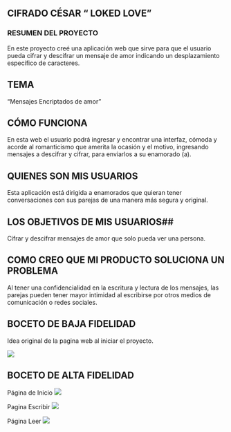 ## CIFRADO CÉSAR “ LOKED LOVE”
 
 
 ### RESUMEN DEL PROYECTO 
	
En este proyecto  creé una aplicación web que sirve para que el usuario  pueda cifrar y descifrar un mensaje de amor  indicando un desplazamiento específico de caracteres. 

## TEMA
 
 “Mensajes Encriptados de amor” 
 
## CÓMO FUNCIONA
 
En esta web el usuario podrá ingresar y encontrar una interfaz, cómoda y acorde al romanticismo que amerita la ocasión y el motivo, ingresando mensajes a descifrar y cifrar, para enviarlos a su enamorado (a).
 
## QUIENES SON MIS USUARIOS
Esta aplicación está dirigida a enamorados que quieran tener conversaciones con sus parejas de una manera más segura y original.
	
## LOS OBJETIVOS DE MIS USUARIOS##
 
Cifrar y descifrar mensajes de amor que solo pueda ver una persona.
 
## COMO CREO QUE MI PRODUCTO SOLUCIONA UN PROBLEMA
 
Al tener una confidencialidad en la escritura y lectura de los mensajes, las parejas pueden tener mayor intimidad al escribirse  por otros medios de comunicación o redes sociales.
 
 
 
## BOCETO DE BAJA FIDELIDAD

Idea original de la pagina web al iniciar el proyecto.

<img src=/img/boceto_de_baja_fidelidad.jpeg>
 

## BOCETO DE ALTA FIDELIDAD
Página de Inicio
 <img src= /img/index.jpeg>

 Pagina Escribir
 <img src= /img/Escribir_mensajes.jpeg>

 Página Leer
<img src= /img/Leer_mesajes.jpeg>


